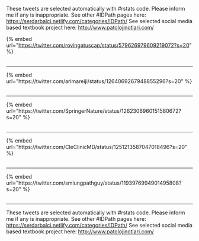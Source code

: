 

These tweets are selected automatically with #rstats code. Please inform me if any is inappropriate.
See other #IDPath pages here: https://serdarbalci.netlify.com/categories/IDPath/ 
See selected social media based textbook project here: http://www.patolojinotlari.com/

{% embed url="https://twitter.com/rovingatuscap/status/579626979609219072?s=20" %}<br>
<br>
<hr>
{% embed url="https://twitter.com/arimareiji/status/1264069267948855296?s=20" %}<br>
<br>
<hr>
{% embed url="https://twitter.com/SpringerNature/status/1262306960151580672?s=20" %}<br>
<br>
<hr>
{% embed url="https://twitter.com/CleClinicMD/status/1251213587047018496?s=20" %}<br>
<br>
<hr>
{% embed url="https://twitter.com/smlungpathguy/status/1193976994901495808?s=20" %}<br>
<br>
<hr>


These tweets are selected automatically with #rstats code. Please inform me if any is inappropriate.
See other #IDPath pages here: https://serdarbalci.netlify.com/categories/IDPath/ 
See selected social media based textbook project here: http://www.patolojinotlari.com/
